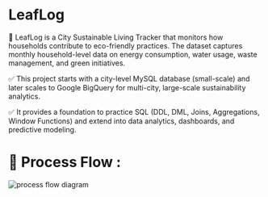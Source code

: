 # LeafLog

 🎯 LeafLog is a City Sustainable Living Tracker that monitors how households contribute to eco-friendly practices. The dataset captures monthly household-level data on energy consumption, water usage, waste management, and green initiatives.

✅ This project starts with a city-level MySQL database (small-scale) and later scales to Google BigQuery for multi-city, large-scale sustainability analytics. 

✅ It provides a foundation to practice SQL (DDL, DML, Joins, Aggregations, Window Functions) and extend into data analytics, dashboards, and predictive modeling.

 #  🎯 Process Flow :

 ![process flow diagram](https://github.com/user-attachments/assets/c8c3adac-6785-4191-b929-c4efd62db15b)
